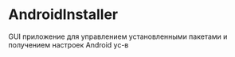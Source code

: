 # AndroidInstaller
GUI приложение для управлением установленными пакетами и получением настроек Android ус-в
